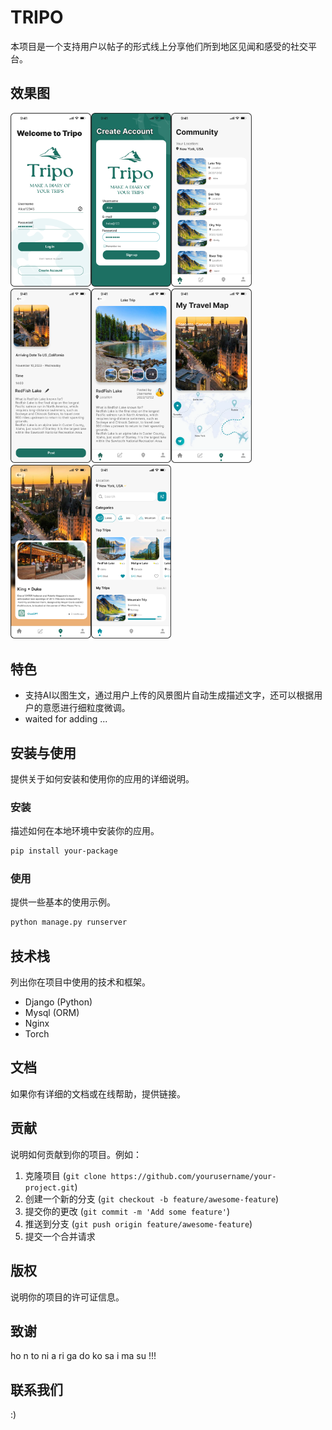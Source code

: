 # TRIPO

本项目是一个支持用户以帖子的形式线上分享他们所到地区见闻和感受的社交平台。

## 效果图

<img src="./assets/Tripo/Login.png" alt="Login" style="zoom:33%;" /><img src="./assets/Tripo/Signup.png" alt="Signup" style="zoom:33%;" /><img src="./assets/Tripo/Community.png" alt="Community" style="zoom:33%;" /><img src="./assets/Tripo/New.png" alt="New" style="zoom:33%;" /><img src="./assets/Tripo/MultiPost.png" alt="MultiPost" style="zoom:33%;" /><img src="./assets/Tripo/Map.png" alt="Map" style="zoom:33%;" /><img src="./assets/Tripo/AI.png" alt="AI" style="zoom:33%;" /><img src="./assets/Tripo/Community-1.png" alt="Community-1" style="zoom:33%;" />



## 特色

- 支持AI以图生文，通过用户上传的风景图片自动生成描述文字，还可以根据用户的意愿进行细粒度微调。
- waited for adding ...

## 安装与使用

提供关于如何安装和使用你的应用的详细说明。

### 安装

描述如何在本地环境中安装你的应用。

```bash
pip install your-package
```

### 使用

提供一些基本的使用示例。

```bash
python manage.py runserver
```

## 技术栈

列出你在项目中使用的技术和框架。

- Django (Python)
- Mysql (ORM)
- Nginx
- Torch

## 文档

如果你有详细的文档或在线帮助，提供链接。

## 贡献

说明如何贡献到你的项目。例如：

1. 克隆项目 (`git clone https://github.com/yourusername/your-project.git`)
2. 创建一个新的分支 (`git checkout -b feature/awesome-feature`)
3. 提交你的更改 (`git commit -m 'Add some feature'`)
4. 推送到分支 (`git push origin feature/awesome-feature`)
5. 提交一个合并请求

## 版权

说明你的项目的许可证信息。

## 致谢

ho n to ni a ri ga do ko sa i ma su !!!

## 联系我们

:)

